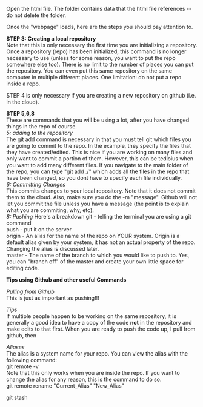 Open the html file. The folder contains data that the html file references -- do not delete the folder.

Once the "webpage" loads, here are the steps you should pay attention to.

**STEP 3: Creating a local repository**  
Note that this is only necessary the first time you are initializing a repository. Once a repository (repo) has been initialized, this command is no longer necessary to use (unless for some reason, you want to put the repo somewhere else too). There is no limit to the number of places you can put the repository. You can even put this same repository on the same computer in multiple different places. One limitation: do not put a repo inside a repo.

STEP 4 is only necessary if you are creating a new repository on github (i.e. in the cloud).

**STEP 5,6,8**  
These are commands that you will be using a lot, after you have changed things in the repo of course.  
*5: adding to the repository*  
The git add command is necessary in that you must tell git which files you are going to commit to the repo. In the example, they specify the files that they have created/edited. This is nice if you are working on many files and only want to commit a portion of them. However, this can be tedioius when you want to add many different files.  If you navigate to the main folder of the repo, you can type "git add ./" which adds all the files in the repo that have been changed, so you dont have to specify each file individually.  
*6: Committing Changes*  
This commits changes to your local repository. Note that it does not commit them to the cloud. Also, make sure you do the -m "message". Github will not let you commit the file unless you have a message (the point is to explain what you are commiting, why, etc).  
*8: Pushing*
Here's a breakdown
git - telling the terminal you are using a git command  
push - put it on the server  
origin - An alias for the name of the repo on YOUR system. Origin is a default alias given by your system, it has not an actual property of the repo. Changing the alias is discussed later.  
master - The name of the branch to which you would like to push to. Yes, you can "branch off" of the master and create your own little space for editing code.

**Tips using Github and other useful Commands**

*Pulling from Github*  
This is just as important as pushing!!!

*Tips*  
If multiple people happen to be working on the same repository, it is generally a good idea to have a copy of the code **not** in the repository and make edits to that first. When you are ready to push the code up, I pull from github, then 


*Aliases*  
The alias is a system name for your repo. You can view the alias with the following command:  
git remote -v  
Note that this only works when you are inside the repo. If you want to change the alias for any reason, this is the command to do so.  
git remote rename "Current_Alias" "New_Alias"  




git stash
